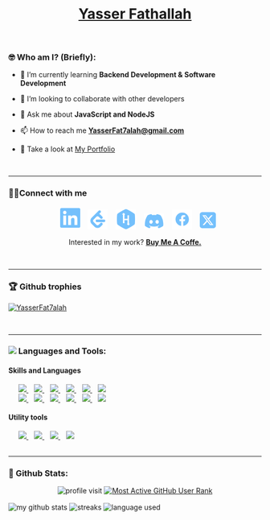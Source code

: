 <p align="center">
  <a href="https://github.com/YasserFat7alah">
    <h1 align="center" > Yasser Fathallah</h1>
  </a>

<br/>


### 🤓 Who am I? (Briefly):

<!-- - 🔭 Fullstack developer at Intlaq -->

- 🌱 I’m currently learning **Backend Development & Software Development**

- 👯 I’m looking to collaborate with other developers

- 💬 Ask me about **JavaScript and NodeJS**

- 📫 How to reach me **YasserFat7alah@gmail.com**

- 📄 Take a look at [ My Portfolio]()

<br/>

<hr>

    
### 👨‍💻Connect with me

<div align="center">
    &nbsp;&nbsp;
    <a href="https://linkedin.com/in/YasserFat7alah" target="blank"><img width='40px' src="images/linkedin-brands.svg"/></a>
    &nbsp;&nbsp; 
    <a href="https://leetcode.com/u/notYAS/" target="blank"><img width='40px' src='images/leetcode-brands.svg'/></a>
    &nbsp;&nbsp;
    <a href="https://www.hackerrank.com/YasserFat7alah?hr_r=1" target="blank"><img width='40px' src='images/hackerrank-brands.svg'/></a>
    &nbsp;&nbsp; 
    <a href="https://discord.com/users/1002611291241844766" target="blank"><img width='40px' src='images/discord-brands.svg'/></a>
    &nbsp;&nbsp;
    <a href="https://fb.com/YasserFat7alah" target="blank"><img width='40px' src='images/facebook-brands.svg'/></a>
    &nbsp;&nbsp;
    <a href="https://x.com/YasserFat7alah" target="blank"> <img width='32px' src="images/x-twitter-brands.svg"></a>
</div>
<p align='center'>
    Interested in my work?
    <a href="https://www.buymeacoffee.com/YasserFat7alah" target="_blank" style= 'font-weight: bold; font-size:14px'>Buy Me A Coffe.
</a>
</p>



<!--
<a href="https://twitter.com/YasserFat7alah"><img src="https://gtce.itsvg.in/api?username=YasserFat7alah&theme=github_dark&response=false&border=true&time=true&icon=hashtag" /></a>
-->
<br/>
<hr>

### 🏆 Github trophies
<div align="center">
<p align="left"> <a href="https://github.com/ryo-ma/github-profile-trophy"><img src="https://github-profile-trophy.vercel.app/?username=YasserFat7alah&theme=onedark&no-frame=true&row=1" alt="YasserFat7alah" /></a> </p></div>

<br/>
<hr>



<h3 align="left"><img src="https://media.giphy.com/media/WUlplcMpOCEmTGBtBW/giphy.gif" width="50"> Languages and Tools:</h3>
<h4 align="left"> Skills and Languages </h4>
<div align="left" >
  &nbsp;&nbsp;&nbsp;&nbsp;
  <a href="https://www.w3schools.com/cpp/" target="_blank" rel="noreferrer"> <img src="https://skillicons.dev/icons?i=cpp" /> </a> 
  &nbsp;&nbsp;
  <a href="https://www.w3schools.com/cs/" target="_blank" rel="noreferrer"> <img src="https://skillicons.dev/icons?i=cs" /> </a> 
  &nbsp;&nbsp;
  <a href="https://developer.mozilla.org/en-US/docs/Web/JavaScript" target="_blank" rel="noreferrer"> <img src="https://skillicons.dev/icons?i=javascript" /> </a>
  &nbsp;&nbsp;
  <a href="https://www.typescriptlang.org/" target="_blank" rel="noreferrer"> <img src="https://skillicons.dev/icons?i=typescript" /> </a>
  &nbsp;&nbsp;
  <a href="https://www.w3.org/html/" target="_blank" rel="noreferrer"> <img src="https://skillicons.dev/icons?i=html" /> </a>
  &nbsp;&nbsp;
  <a href="https://www.w3schools.com/css/" target="_blank" rel="noreferrer"> <img src="https://skillicons.dev/icons?i=css" /> </a>
  <br/>
  &nbsp;&nbsp;&nbsp;&nbsp;
  <a href="https://getbootstrap.com" target="_blank" rel="noreferrer"> <img src="https://skillicons.dev/icons?i=bootstrap" /> </a>
  &nbsp;&nbsp;
  <a href="https://vuejs.org/" target="_blank" rel="noreferrer"> <img src="https://skillicons.dev/icons?i=vue" /> </a>
  &nbsp;&nbsp;
  <a href="https://nodejs.org" target="_blank" rel="noreferrer"> <img src="https://skillicons.dev/icons?i=nodejs" /> </a>
  &nbsp;&nbsp;
  <a href="https://expressjs.com" target="_blank" rel="noreferrer"> <img src="https://skillicons.dev/icons?i=express" /> </a>
  &nbsp;&nbsp;
  <a href="https://www.mongodb.com/" target="_blank" rel="noreferrer">  <img src="https://skillicons.dev/icons?i=mongodb" /> </a> 
  &nbsp;&nbsp;
  <a href="https://www.postgresql.org" target="_blank" rel="noreferrer">  <img src="https://skillicons.dev/icons?i=postgres" /> </a>
 </div>
 
<h4 align="left"> Utility tools  </h4>
<div align="left" >
  &nbsp;&nbsp;&nbsp;&nbsp;
  <a href="https://postman.com" target="_blank" rel="noreferrer"> <img src="https://skillicons.dev/icons?i=postman" /> </a>
  &nbsp;&nbsp;
  <a href="https://www.figma.com/" target="_blank" rel="noreferrer"> <img src="https://skillicons.dev/icons?i=figma" /> </a>
  &nbsp;&nbsp;
  <a href="https://www.adobe.com/in/products/illustrator.html" target="_blank" rel="noreferrer"> <img src="https://skillicons.dev/icons?i=illustrator" /> </a>
  &nbsp;&nbsp;
  <a href="https://www.photoshop.com/en" target="_blank" rel="noreferrer"> <img src="https://skillicons.dev/icons?i=photoshop" /> </a>
</div>












<br/>
<hr>

### 👦 Github Stats:

<div align="center">

![profile visit](https://komarev.com/ghpvc/?username=YasserFat7alah) [![Most Active GitHub User Rank](https://endy419y2alipob.m.pipedream.net)](https://commits.top/egypt.html)

<p align="left">
<img align="center" src="https://github-readme-stats.vercel.app/api?username=yasserfat7alah&show_icons=true&theme=github_dark" alt="my github stats" width="420" height="170"/>
<img align="center" src="https://github-readme-streak-stats.herokuapp.com/?user=YasserFat7alah&theme=dark&background=000000" width="420" height ="170" alt="streaks"/>
<img align="center" src="https://github-readme-stats.vercel.app/api/top-langs/?username=yasserfat7alah&layout=compact&theme=github_dark&card_width=840&card_height=170&size_weight=0.5&count_weight=0.5" alt="language used" /> 

</p>

</div>


